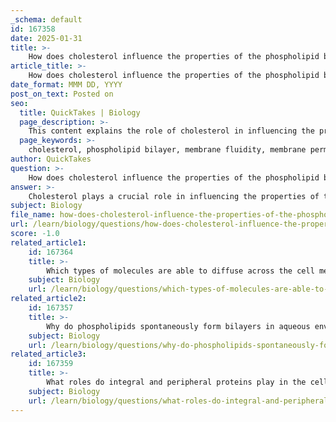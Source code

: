 ```yaml
---
_schema: default
id: 167358
date: 2025-01-31
title: >-
    How does cholesterol influence the properties of the phospholipid bilayer?
article_title: >-
    How does cholesterol influence the properties of the phospholipid bilayer?
date_format: MMM DD, YYYY
post_on_text: Posted on
seo:
  title: QuickTakes | Biology
  page_description: >-
    This content explains the role of cholesterol in influencing the properties of the phospholipid bilayer, including its effects on membrane fluidity, permeability, and overall structural integrity.
  page_keywords: >-
    cholesterol, phospholipid bilayer, membrane fluidity, membrane permeability, fluidity buffer, membrane integrity, cell membrane, lipid bilayer, selective permeability
author: QuickTakes
question: >-
    How does cholesterol influence the properties of the phospholipid bilayer?
answer: >-
    Cholesterol plays a crucial role in influencing the properties of the phospholipid bilayer, particularly in terms of membrane fluidity and permeability. Here’s a detailed explanation of how cholesterol affects these properties:\n\n### 1. Fluidity Buffer\nCholesterol acts as a fluidity buffer within the phospholipid bilayer. This means it helps to stabilize the fluidity of the membrane across a range of temperatures:\n\n- **At High Temperatures**: Cholesterol reduces membrane fluidity by restraining the movement of phospholipids. This prevents the membrane from becoming too fluid and permeable, which could compromise its integrity and function.\n  \n- **At Low Temperatures**: Cholesterol prevents the membrane from becoming too rigid. It disrupts the tight packing of phospholipids, which is essential for maintaining membrane flexibility and functionality.\n\n### 2. Membrane Permeability\nCholesterol also influences the permeability of the membrane:\n\n- By interspersing itself among the phospholipids, cholesterol makes the membrane less permeable to very small water-soluble molecules that might otherwise pass freely through. This is important for maintaining the selective permeability of the cell membrane, allowing it to control the internal environment of the cell.\n\n### 3. Overall Membrane Integrity\nCholesterol contributes to the overall structural integrity of the membrane. It helps maintain the balance between fluidity and rigidity, which is vital for various cellular processes, including signaling, transport, and maintaining cell shape.\n\n### Conclusion\nIn summary, cholesterol is essential for modulating the properties of the phospholipid bilayer. It stabilizes membrane fluidity across temperature changes and reduces permeability to certain molecules, thereby playing a critical role in maintaining cellular function and integrity.
subject: Biology
file_name: how-does-cholesterol-influence-the-properties-of-the-phospholipid-bilayer.md
url: /learn/biology/questions/how-does-cholesterol-influence-the-properties-of-the-phospholipid-bilayer
score: -1.0
related_article1:
    id: 167364
    title: >-
        Which types of molecules are able to diffuse across the cell membrane via simple diffusion?
    subject: Biology
    url: /learn/biology/questions/which-types-of-molecules-are-able-to-diffuse-across-the-cell-membrane-via-simple-diffusion
related_article2:
    id: 167357
    title: >-
        Why do phospholipids spontaneously form bilayers in aqueous environments?
    subject: Biology
    url: /learn/biology/questions/why-do-phospholipids-spontaneously-form-bilayers-in-aqueous-environments
related_article3:
    id: 167359
    title: >-
        What roles do integral and peripheral proteins play in the cell membrane?
    subject: Biology
    url: /learn/biology/questions/what-roles-do-integral-and-peripheral-proteins-play-in-the-cell-membrane
---
```


&nbsp;